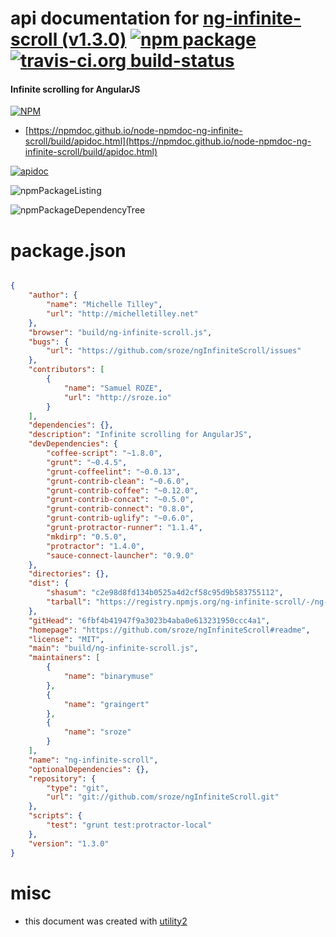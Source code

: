 # api documentation for  [ng-infinite-scroll (v1.3.0)](https://github.com/sroze/ngInfiniteScroll#readme)  [![npm package](https://img.shields.io/npm/v/npmdoc-ng-infinite-scroll.svg?style=flat-square)](https://www.npmjs.org/package/npmdoc-ng-infinite-scroll) [![travis-ci.org build-status](https://api.travis-ci.org/npmdoc/node-npmdoc-ng-infinite-scroll.svg)](https://travis-ci.org/npmdoc/node-npmdoc-ng-infinite-scroll)
#### Infinite scrolling for AngularJS

[![NPM](https://nodei.co/npm/ng-infinite-scroll.png?downloads=true&downloadRank=true&stars=true)](https://www.npmjs.com/package/ng-infinite-scroll)

- [https://npmdoc.github.io/node-npmdoc-ng-infinite-scroll/build/apidoc.html](https://npmdoc.github.io/node-npmdoc-ng-infinite-scroll/build/apidoc.html)

[![apidoc](https://npmdoc.github.io/node-npmdoc-ng-infinite-scroll/build/screenCapture.buildCi.browser.%252Ftmp%252Fbuild%252Fapidoc.html.png)](https://npmdoc.github.io/node-npmdoc-ng-infinite-scroll/build/apidoc.html)

![npmPackageListing](https://npmdoc.github.io/node-npmdoc-ng-infinite-scroll/build/screenCapture.npmPackageListing.svg)

![npmPackageDependencyTree](https://npmdoc.github.io/node-npmdoc-ng-infinite-scroll/build/screenCapture.npmPackageDependencyTree.svg)



# package.json

```json

{
    "author": {
        "name": "Michelle Tilley",
        "url": "http://michelletilley.net"
    },
    "browser": "build/ng-infinite-scroll.js",
    "bugs": {
        "url": "https://github.com/sroze/ngInfiniteScroll/issues"
    },
    "contributors": [
        {
            "name": "Samuel ROZE",
            "url": "http://sroze.io"
        }
    ],
    "dependencies": {},
    "description": "Infinite scrolling for AngularJS",
    "devDependencies": {
        "coffee-script": "~1.8.0",
        "grunt": "~0.4.5",
        "grunt-coffeelint": "~0.0.13",
        "grunt-contrib-clean": "~0.6.0",
        "grunt-contrib-coffee": "~0.12.0",
        "grunt-contrib-concat": "~0.5.0",
        "grunt-contrib-connect": "0.8.0",
        "grunt-contrib-uglify": "~0.6.0",
        "grunt-protractor-runner": "1.1.4",
        "mkdirp": "0.5.0",
        "protractor": "1.4.0",
        "sauce-connect-launcher": "0.9.0"
    },
    "directories": {},
    "dist": {
        "shasum": "c2e98d8fd134b0525a4d2cf58c95d9b583755112",
        "tarball": "https://registry.npmjs.org/ng-infinite-scroll/-/ng-infinite-scroll-1.3.0.tgz"
    },
    "gitHead": "6fbf4b41947f9a3023b4aba0e613231950ccc4a1",
    "homepage": "https://github.com/sroze/ngInfiniteScroll#readme",
    "license": "MIT",
    "main": "build/ng-infinite-scroll.js",
    "maintainers": [
        {
            "name": "binarymuse"
        },
        {
            "name": "graingert"
        },
        {
            "name": "sroze"
        }
    ],
    "name": "ng-infinite-scroll",
    "optionalDependencies": {},
    "repository": {
        "type": "git",
        "url": "git://github.com/sroze/ngInfiniteScroll.git"
    },
    "scripts": {
        "test": "grunt test:protractor-local"
    },
    "version": "1.3.0"
}
```



# misc
- this document was created with [utility2](https://github.com/kaizhu256/node-utility2)
